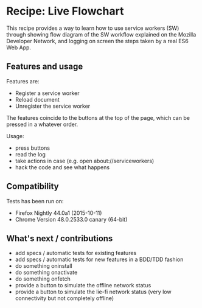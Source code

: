 # Recipe: Live Flowchart

This recipe provides a way to learn how to use service workers (SW) through showing flow diagram of the SW workflow explained on the Mozilla Developer Network, and logging on screen the steps taken by a real ES6 Web App.

## Features and usage

Features are:

- Register a service worker
- Reload document
- Unregister the service worker

The features coincide to the buttons at the top of the page, which can be pressed in a whatever order.

Usage:

- press buttons
- read the log
- take actions in case (e.g. open about://serviceworkers)
- hack the code and see what happens

## Compatibility

Tests has been run on:

- Firefox Nightly 44.0a1 (2015-10-11)
- Chrome Version 48.0.2533.0 canary (64-bit)

## What's next / contributions

- add specs / automatic tests for existing features
- add specs / automatic tests for new features in a BDD/TDD fashion
- do something oninstall
- do something onactivate
- do something onfetch
- provide a button to simulate the offline network status
- provide a button to simulate the lie-fi network status (very low connectivity but not completely offline)
